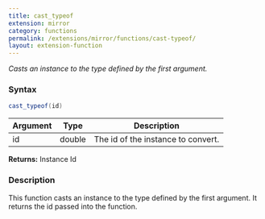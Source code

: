 ```yaml
---
title: cast_typeof
extension: mirror
category: functions
permalink: /extensions/mirror/functions/cast-typeof/
layout: extension-function
---
```


_Casts an instance to the type defined by the first argument._

### Syntax ###
```cs
cast_typeof(id)
```

| Argument | Type | Description |
| --- | --- | --- |
| id | double | The id of the instance to convert. |

**Returns:** Instance Id

### Description

This function casts an instance to the type defined by the first argument. It returns the id passed into the function. 

